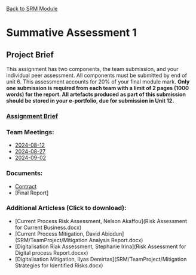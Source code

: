 [Back to SRM Module](../)
# Summative Assessment 1

## Project Brief
This assignment has two components, the team submission, and your individual peer assessment. All components must be submitted by end of unit 6. This assessment accounts for 20% of your final module mark. **Only one submission is required from each team with a limit of 2 pages (1000 words) for the report. All artefacts produced as part of this submission should be stored in your e-portfolio, due for submission in Unit 12.**  

### [Assignment Brief](Brief.md)

### Team Meetings:
- [2024-08-12](Meetings/2024-08-12.md)
- [2024-08-27](Meetings/2024-08-27.md)
- [2024-09-02](Meetings/2024-09-02.md)

### Documents:
- [Contract](Team1_Contract.md)
- [Final Report]

### Additional Articless (Click to download):
- [Current Process Risk Assessment, Nelson Akaffou](Risk Assessment for Current Business.docx)
- [Current Process Mitigation, David Abiodun](SRM/TeamProject/Mitigation Analysis Report.docx)
- [Digitalisation Riak Assessment, Stephanie Irina](Risk Assessment for Digital process Report.docxx)
- [Digitalisation Mitigation, Ilyas Demirtas](SRM/TeamProject/Mitigation Strategies for Identified Risks.docx)
